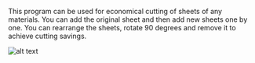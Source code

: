 This program can be used for economical cutting of sheets of any materials. You can add the original sheet and then add new sheets one by one. You can rearrange the sheets, rotate 90 degrees and remove it to achieve cutting savings.


![alt text](figures/cutting.png)
